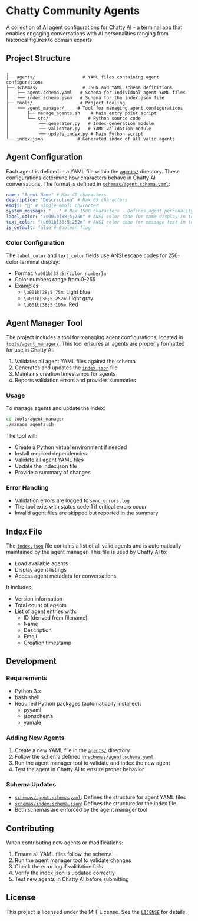 # Chatty Community Agents

A collection of AI agent configurations for [Chatty AI](https://github.com/lucianoayres/chatty-ai) - a terminal app that enables engaging conversations with AI personalities ranging from historical figures to domain experts.

## Project Structure

```
.
├── agents/                  # YAML files containing agent configurations
├── schemas/                 # JSON and YAML schema definitions
│   ├── agent.schema.yaml   # Schema for individual agent YAML files
│   └── index.schema.json   # Schema for the index.json file
├── tools/                  # Project tooling
│   └── agent_manager/     # Tool for managing agent configurations
│       ├── manage_agents.sh    # Main entry point script
│       └── src/               # Python source code
│           ├── generator.py   # Index generation module
│           ├── validator.py   # YAML validation module
│           └── update_index.py # Main Python script
└── index.json             # Generated index of all valid agents
```

## Agent Configuration

Each agent is defined in a YAML file within the [`agents/`](agents/) directory. These configurations determine how characters behave in Chatty AI conversations. The format is defined in [`schemas/agent.schema.yaml`](schemas/agent.schema.yaml):

```yaml
name: "Agent Name" # Max 40 characters
description: "Description" # Max 65 characters
emoji: "🤖" # Single emoji character
system_message: "..." # Max 1500 characters - Defines agent personality and expertise
label_color: "\u001b[38;5;75m" # ANSI color code for name display in terminal
text_color: "\u001b[38;5;252m" # ANSI color code for message text in terminal
is_default: false # Boolean flag
```

### Color Configuration

The `label_color` and `text_color` fields use ANSI escape codes for 256-color terminal display:

- Format: `\u001b[38;5;{color_number}m`
- Color numbers range from 0-255
- Examples:
  - `\u001b[38;5;75m`: Light blue
  - `\u001b[38;5;252m`: Light gray
  - `\u001b[38;5;196m`: Red

## Agent Manager Tool

The project includes a tool for managing agent configurations, located in [`tools/agent_manager/`](tools/agent_manager/). This tool ensures all agents are properly formatted for use in Chatty AI:

1. Validates all agent YAML files against the schema
2. Generates and updates the [`index.json`](index.json) file
3. Maintains creation timestamps for agents
4. Reports validation errors and provides summaries

### Usage

To manage agents and update the index:

```bash
cd tools/agent_manager
./manage_agents.sh
```

The tool will:

- Create a Python virtual environment if needed
- Install required dependencies
- Validate all agent YAML files
- Update the index.json file
- Provide a summary of changes

### Error Handling

- Validation errors are logged to `sync_errors.log`
- The tool exits with status code 1 if critical errors occur
- Invalid agent files are skipped but reported in the summary

## Index File

The [`index.json`](index.json) file contains a list of all valid agents and is automatically maintained by the agent manager. This file is used by Chatty AI to:

- Load available agents
- Display agent listings
- Access agent metadata for conversations

It includes:

- Version information
- Total count of agents
- List of agent entries with:
  - ID (derived from filename)
  - Name
  - Description
  - Emoji
  - Creation timestamp

## Development

### Requirements

- Python 3.x
- bash shell
- Required Python packages (automatically installed):
  - pyyaml
  - jsonschema
  - yamale

### Adding New Agents

1. Create a new YAML file in the [`agents/`](agents/) directory
2. Follow the schema defined in [`schemas/agent.schema.yaml`](schemas/agent.schema.yaml)
3. Run the agent manager tool to validate and index the new agent
4. Test the agent in Chatty AI to ensure proper behavior

### Schema Updates

- [`schemas/agent.schema.yaml`](schemas/agent.schema.yaml): Defines the structure for agent YAML files
- [`schemas/index.schema.json`](schemas/index.schema.json): Defines the structure for the index file
- Both schemas are enforced by the agent manager tool

## Contributing

When contributing new agents or modifications:

1. Ensure all YAML files follow the schema
2. Run the agent manager tool to validate changes
3. Check the error log if validation fails
4. Verify the index.json is updated correctly
5. Test new agents in Chatty AI before submitting

## License

This project is licensed under the MIT License. See the [`LICENSE`](LICENSE) for details.

